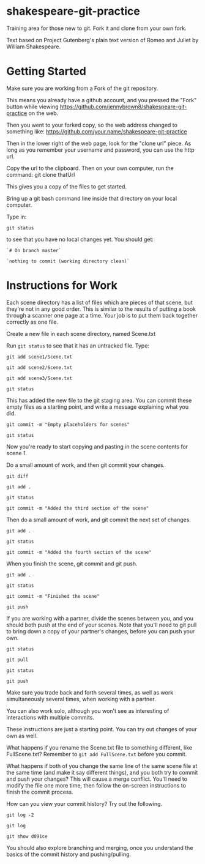 # shakespeare-git-practice
Training area for those new to git.  Fork it and clone from your own fork.

Text based on Project Gutenberg's plain text version of Romeo and Juliet by William Shakespeare.


Getting Started
======================================

Make sure you are working from a Fork of the git repository.

This means you already have a github account, and you pressed the "Fork" button
while viewing https://github.com/jennybrown8/shakespeare-git-practice on the web.

Then you went to your forked copy, so the web address changed to something like:
https://github.com/your.name/shakespeare-git-practice

Then in the lower right of the web page, look for the "clone url" piece.
As long as you remember your username and password, you can use the http url.

Copy the url to the clipboard.  Then on your own computer, run the command:
git clone thatUrl

This gives you a copy of the files to get started.

Bring up a git bash command line inside that directory on your local computer.

Type in:

   `git status`

to see that you have no local changes yet.  You should get:

    `# On branch master`

    `nothing to commit (working directory clean)`



Instructions for Work
======================================
Each scene directory has a list of files which are pieces of
that scene, but they're not in any good order.  This is similar
to the results of putting a book through a scanner one page at
a time.  Your job is to put them back together correctly as one file.

Create a new file in each scene directory, named Scene.txt

Run `git status` to see that it has an untracked file.
Type:

   `git add scene1/Scene.txt`

   `git add scene2/Scene.txt`

   `git add scene3/Scene.txt`

   `git status`

This has added the new file to the git staging area.  You 
can commit these empty files as a starting point, and write
a message explaining what you did.

   `git commit -m "Empty placeholders for scenes"`

   `git status`

Now you're ready to start copying and pasting in the scene contents
for scene 1.

Do a small amount of work, and then git commit your changes.

   `git diff`

   `git add .`

   `git status`

   `git commit -m "Added the third section of the scene"`



Then do a small amount of work, and git commit the next set of changes.

   `git add .`

   `git status`

   `git commit -m "Added the fourth section of the scene"`

When you finish the scene, git commit and git push.

   `git add .`

   `git status`

   `git commit -m "Finished the scene"`

   `git push`

If you are working with a partner, divide the scenes between you,
and you should both push at the end of your scenes.  Note that you'll
need to git pull to bring down a copy of your partner's changes, before
you can push your own.

   `git status`

   `git pull`

   `git status`

   `git push`

Make sure you trade back and forth several times, as well as work
simultaneously several times, when working with a partner.

You can also work solo, although you won't see as interesting of
interactions with multiple commits.

These instructions are just a starting point.  You can try out 
changes of your own as well.

What happens if you rename the Scene.txt file to something
different, like FullScene.txt?  Remember to `git add FullScene.txt`
before you commit.

What happens if both of you change the same line of the same
scene file at the same time (and make it say different things), 
and you both try to commit and push your changes?  This will
cause a merge conflict.  You'll need to modify the file one
more time, then follow the on-screen instructions to finish
the commit process.

How can you view your commit history?  Try out the following.

   `git log -2`

   `git log`

   `git show d091ce`

You should also explore branching and merging, once you
understand the basics of the commit history and pushing/pulling.

